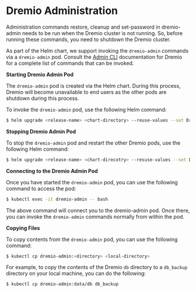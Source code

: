 # Dremio Administration

Administration commands restore, cleanup and set-password in dremio-admin needs to be run when the Dremio cluster is not running. So, before running these commands, you need to shutdown the Dremio cluster.

As part of the Helm chart, we support invoking the `dremio-admin` commands via a `dremio-admin` pod. Consult the [Admin CLI](https://docs.dremio.com/advanced-administration/dremio-admin-cli.html) documentation for Dremio for a complete list of commands that can be invoked.

**Starting Dremio Admin Pod**

The `dremio-admin` pod is created via the Helm chart. During this process, Dremio will become unavailable to end users as the other pods are shutdown during this process.

To invoke the `dremio-admin` pod, use the following Helm command:

```bash
$ helm upgrade <release-name> <chart-directory> --reuse-values --set DremioAdmin=true
```

**Stopping Dremio Admin Pod**

To stop the `dremio-admin` pod and restart the other Dremio pods, use the following Helm command:

```bash
$ helm upgrade <release-name> <chart-direcotry> --resuse-values --set DremioAdmin=false
```

**Connecting to the Dremio Admin Pod**

Once you have started the `dremio-admin` pod, you can use the following command to access the pod:

```bash
$ kubectl exec -it dremio-admin -- bash
```

The above command will connect you to the dremio-admin pod. Once there, you can invoke the `dremio-admin` commands normally from within the pod.

**Copying Files**

To copy contents from the `dremio-admin` pod, you can use the following command:

```bash
$ kubectl cp dremio-admin:<directory> <local-directory>
```

For example, to copy the contents of the Dremio `db` directory to a `db_backup` directory on your local machine, you can do the following:

```bash
$ kubectl cp dremio-admin:data/db db_backup
```

